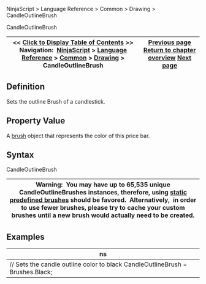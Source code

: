 ﻿
NinjaScript \> Language Reference \> Common \> Drawing \> CandleOutlineBrush

CandleOutlineBrush

| \<\< [Click to Display Table of Contents](candleoutlinebrush.md) \>\> **Navigation:**     [NinjaScript](ninjascript.md) \> [Language Reference](language_reference_wip.md) \> [Common](common.md) \> [Drawing](drawing.md) \> CandleOutlineBrush | [Previous page](barbrushes.md) [Return to chapter overview](drawing.md) [Next page](candleoutlinebrushes.md) |
| --- | --- |
## Definition
Sets the outline Brush of a candlestick. 
## 
## Property Value
A [brush](http://msdn.microsoft.com/en-us/library/system.windows.media.brush(v=vs.110).aspx) object that represents the color of this price bar.
 
## Syntax
CandleOutlineBrush
 

| Warning:  You may have up to 65,535 unique CandleOutlineBrushes instances, therefore, using [static predefined brushes](working_with_brushes.md) should be favored.  Alternatively,  in order to use fewer brushes, please try to cache your custom brushes until a new brush would actually need to be created. |
| --- |
## 
## 
## Examples

| ns |
| --- |
| // Sets the candle outline color to black CandleOutlineBrush \= Brushes.Black; |
